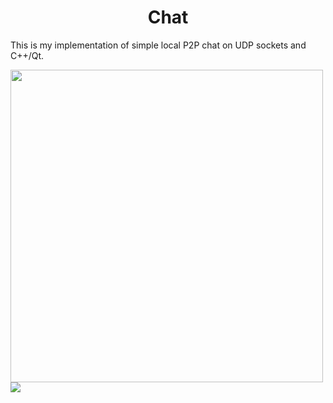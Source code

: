 <h1 align="center">Chat</h1>

This is my implementation of simple local P2P chat on UDP sockets and C++/Qt.

<img src="https://github.com/AlferovKirill/Chat/issues/4#issue-1685011758" height = 500>

<img src="https://user-images.githubusercontent.com/42784580/234584322-c77fab76-0045-40b0-93f6-3a4c4aefaaa6.gif">
